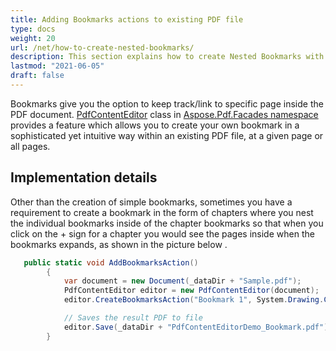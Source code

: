 ```yaml
---
title: Adding Bookmarks actions to existing PDF file
type: docs
weight: 20
url: /net/how-to-create-nested-bookmarks/
description: This section explains how to create Nested Bookmarks with PdfContentEditor Class.
lastmod: "2021-06-05"
draft: false
---
```


Bookmarks give you the option to keep track/link to specific page inside the PDF document. [PdfContentEditor](https://apireference.aspose.com/pdf/net/aspose.pdf.facades/PdfContentEditor) class in [Aspose.Pdf.Facades namespace](https://docs-qa.aspose.com/display/pdftemp/Aspose.Pdf.Facades+namespace) provides a feature which allows you to create your own bookmark in a sophisticated yet intuitive way within an existing PDF file, at a given page or all pages.

## Implementation details

Other than the creation of simple bookmarks, sometimes you have a requirement to create a bookmark in the form of chapters where you nest the individual bookmarks inside of the chapter bookmarks so that when you click on the + sign for a chapter you would see the pages inside when the bookmarks expands, as shown in the picture below .
 
```csharp
   public static void AddBookmarksAction()
        {
            var document = new Document(_dataDir + "Sample.pdf");
            PdfContentEditor editor = new PdfContentEditor(document);
            editor.CreateBookmarksAction("Bookmark 1", System.Drawing.Color.Green, true, false, string.Empty, "GoTo", "2");

            // Saves the result PDF to file
            editor.Save(_dataDir + "PdfContentEditorDemo_Bookmark.pdf");
        }
```
